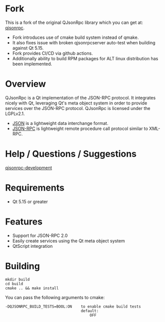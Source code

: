 Fork
====

This is a fork of the original QJsonRpc library which you can get at: 
[qjsonrpc](https://bitbucket.org/devonit/qjsonrpc).


- Fork introduces use of cmake build system instead of qmake. 
- It also fixes issue with broken qjsonrpcserver auto-test when building against Qt 5.15.
- Fork provides CI/CD via github actions.
- Additionally ability to build RPM packages for ALT linux distribution has been implemented.

Overview
=======

QJsonRpc is a Qt implementation of the JSON-RPC protocol.
It integrates nicely with Qt, leveraging Qt's meta object system in order
to provide services over the JSON-RPC protocol. QJsonRpc is licensed under
the LGPLv2.1.

- [JSON](http://www.json.org/) is a lightweight data interchange format.
- [JSON-RPC](http://jsonrpc.org/) is lightweight remote procedure call protocol similar to XML-RPC.

Help / Questions / Suggestions
============
[qjsonrpc-development](http://groups.google.com/group/qjsonrpc-development)

Requirements
============

- Qt 5.15 or greater

Features
========

- Support for JSON-RPC 2.0
- Easily create services using the Qt meta object system
- QtScript integration

Building
========

    mkdir build
    cd build
    cmake .. && make install

You can pass the following arguments to cmake:

    -DQJSONRPC_BUILD_TESTS=BOOL:ON    to enable cmake build tests
                                      default:
                                          OFF
